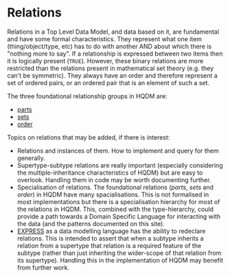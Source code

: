 # Relations

Relations in a Top Level Data Model, and data based on it, are fundamental and have some formal characteristics.  They represent what one item (thing/object/type, etc) has to do with another AND about which there is "nothing more to say".  If a relationship is expressed between two items then it is logically present (`TRUE`).  However, these binary relations are more restricted than the relations present in mathematical set theory (e.g. they can't be symmetric).  They always have an order and therefore represent a set of ordered pairs, or an ordered pair that is an element of such a set.

The three foundational relationship groups in HQDM are:

- [parts](./parts.md)
- [sets](./sets.md)
- [order](./order.md)

Topics on relations that may be added, if there is interest: 

- Relations and instances of them.  How to implement and query for them generally.
- Supertype-subtype relations are really important (especially considering the multiple-inheritance characteristics of HQDM) but are easy to overlook.  Handling them in code may be worth documenting further.
- Specialisation of relations.  The foundational relations (*parts*, *sets* and *order*) in HQDM have many spacialisations.  This is not formalised in most implementations but there is a specialisation hierarchy for most of the relations in HQDM.  This, combined with the type-hierarchy, could provide a path towards a Domain Specific Language for interacting with the data (and the patterns documented on this site).
- [EXPRESS](https://en.wikipedia.org/wiki/EXPRESS_(data_modeling_language)) as a data modelling language has the ability to redeclare relations.  This is intended to assert that when a subtype inherits a relation from a supertype that relation is a required feature of the subtype (rather than just inheriting the wider-scope of that relation from its supertype).  Handling this in the implementation of HQDM may benefit from further work.
